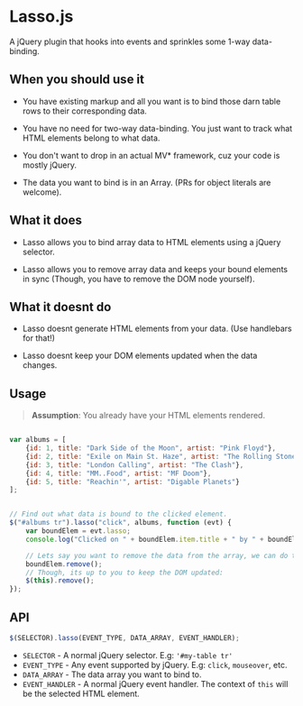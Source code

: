Lasso.js
========

A jQuery plugin that hooks into events and sprinkles some 1-way data-binding.

When you should use it
----------------------

* You have existing markup and all you want is to bind those darn table rows to their corresponding data.

* You have no need for two-way data-binding. You just want to track what HTML elements belong to what data.

* You don't want to drop in an actual MV* framework, cuz your code is mostly jQuery.

* The data you want to bind is in an Array. (PRs for object literals are welcome).


What it does
------------

* Lasso allows you to bind array data to HTML elements using a jQuery selector.

* Lasso allows you to remove array data and keeps your bound elements in sync (Though, you have to remove the DOM node yourself).

What it doesnt do
-----------------
* Lasso doesnt generate HTML elements from your data. (Use handlebars for that!)

* Lasso doesnt keep your DOM elements updated when the data changes.


Usage
-----
> **Assumption**: You already have your HTML elements rendered.

```js

var albums = [
    {id: 1, title: "Dark Side of the Moon", artist: "Pink Floyd"},
    {id: 2, title: "Exile on Main St. Haze", artist: "The Rolling Stones"},
    {id: 3, title: "London Calling", artist: "The Clash"},
    {id: 4, title: "MM..Food", artist: "MF Doom"},
    {id: 5, title: "Reachin'", artist: "Digable Planets"}
];


// Find out what data is bound to the clicked element.
$("#albums tr").lasso("click", albums, function (evt) {
    var boundElem = evt.lasso;
    console.log("Clicked on " + boundElem.item.title + " by " + boundElem.item.artist);

    // Lets say you want to remove the data from the array, we can do that too...
    boundElem.remove();
    // Though, its up to you to keep the DOM updated:
    $(this).remove();
});

```

API
----
```js
$(SELECTOR).lasso(EVENT_TYPE, DATA_ARRAY, EVENT_HANDLER);
```

* `SELECTOR` - A normal jQuery selector. E.g: `'#my-table tr'`
* `EVENT_TYPE` - Any event supported by jQuery. E.g: `click`, `mouseover`, etc.
* `DATA_ARRAY` - The data array you want to bind to.
* `EVENT_HANDLER` - A normal jQuery event handler. The context of `this` will be the selected HTML element.